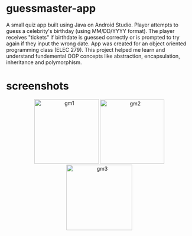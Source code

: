 # guessmaster-app
A small quiz app built using Java on Android Studio. Player attempts to guess a celebrity's birthday (using MM/DD/YYYY format). The player receives "tickets" if birthdate is guessed correctly or is prompted to try again if they input the wrong date. App was created for an object oriented programming class (ELEC 279). This project helped me learn and understand fundemental OOP concepts like abstraction, encapsulation, inheritance and polymorphism. 

# screenshots
<p align="center">
  <img width="175" alt="gm1" src="https://github.com/salvinax/guessmaster-app/assets/113158430/23f49dad-ae48-411e-9604-79567c711830">
  <img width="174" alt="gm2" src="https://github.com/salvinax/guessmaster-app/assets/113158430/2f19c5c0-b1f5-42f6-becd-778e086f7c48">
  <img width="178" alt="gm3" src="https://github.com/salvinax/guessmaster-app/assets/113158430/a1a7f6f1-048e-4033-b2a0-e3bbf40b8b11">
 </p>

